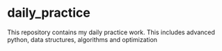 # daily_practice
This repository contains my daily practice work. This includes advanced python, data structures, algorithms and optimization

